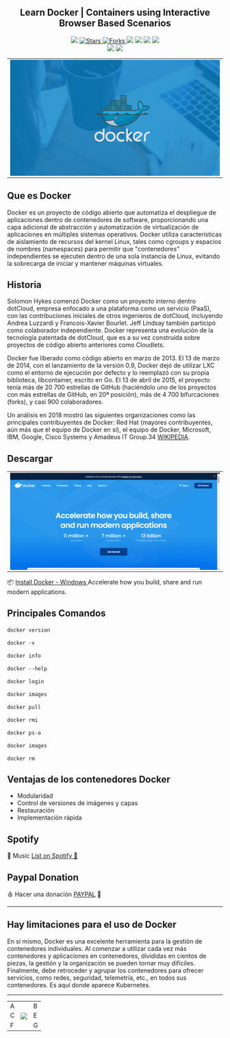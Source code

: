 <h2 align="center">  Learn Docker | Containers using Interactive Browser Based Scenarios </h2>

<p align="center">
  
   </a>
    <img src="https://img.shields.io/github/languages/top/BrianMarquez3/Docker-Course?color=blue">
  </a>
  <a href="https://github.com/BrianMarquez3/Docker-Course/stargazers">
    <img src="https://img.shields.io/github/stars/BrianMarquez3/Docker-Course.svg?style=flat" alt="Stars">
  </a>
  <a href="https://github.com/BrianMarquez3/Docker-Course/network">
    <img src="https://img.shields.io/github/forks/BrianMarquez3/Docker-Course.svg?style=flat" alt="Forks">
  </a>
    <img src="https://img.shields.io/github/v/tag/BrianMarquez3/Docker-Course?color=gren&label=Version&logo=docker">
  </a>
  
  </a>
    <img src="https://img.shields.io/github/languages/code-size/BrianMarquez3/Docker-Course">
  </a>
  
  </a>
    <img src="https://img.shields.io/github/downloads/BrianMarquez3/Docker-Course/total?color=blue">
  </a>
  
   </a>
   <a href="https://github.com/BrianMarquez3/Docker-Course/network">
    <img src="https://img.shields.io/badge/Plataform-Windows-blue">
  </a><br>
 
  <img src="https://img.shields.io/github/last-commit/BrianMarquez3/Docker-Course?color=darkblue&style=for-the-badge">
  <img src="https://img.shields.io/github/languages/count/BrianMarquez3/Docker-Course?style=for-the-badge">
</P>

<table align="center" >
  <tr>
    <td align="center" style="padding=0;width=50%;">
      <img align="center" style="padding=0;" src="./images/docker2.png" />
    </td>
  </tr>
</table>


## Que es Docker

Docker es un proyecto de código abierto que automatiza el despliegue de aplicaciones dentro de contenedores de software, proporcionando una capa adicional de abstracción y automatización de virtualización de aplicaciones en múltiples sistemas operativos. Docker utiliza características de aislamiento de recursos del kernel Linux, tales como cgroups y espacios de nombres (namespaces) para permitir que "contenedores" independientes se ejecuten dentro de una sola instancia de Linux, evitando la sobrecarga de iniciar y mantener máquinas virtuales.


## Historia 

Solomon Hykes comenzó Docker como un proyecto interno dentro dotCloud, empresa enfocado a una plataforma como un servicio (PaaS), con las contribuciones iniciales de otros ingenieros de dotCloud, incluyendo Andrea Luzzardi y Francois-Xavier Bourlet. Jeff Lindsay también participó como colaborador independiente. Docker representa una evolución de la tecnología patentada de dotCloud, que es a su vez construida sobre proyectos de código abierto anteriores como Cloudlets.

Docker fue liberado como código abierto en marzo de 2013. El 13 de marzo de 2014, con el lanzamiento de la versión 0.9, Docker dejó de utilizar LXC como el entorno de ejecución por defecto y lo reemplazó con su propia biblioteca, libcontainer, escrito en Go. El 13 de abril de 2015, el proyecto tenía más de 20 700 estrellas de GitHub (haciéndolo uno de los proyectos con más estrellas de GitHub, en 20ª posición), más de 4 700 bifurcaciones (forks), y casi 900 colaboradores.

Un análisis en 2018 mostró las siguientes organizaciones como las principales contribuyentes de Docker: Red Hat (mayores contribuyentes, aún más que el equipo de Docker en sí), el equipo de Docker, Microsoft, IBM, Google, Cisco Systems y Amadeus IT Group.34 [WIKIPEDIA](https://es.wikipedia.org/wiki/Docker_(software)).<br>

## Descargar

<table align="center" >
  <tr>
    <td align="center" style="padding=0;width=50%;">
      <img align="center" style="padding=0;" src="./images/DockerDescargar.png" />
    </td>
  </tr>
</table>

📦 [Install Docker - Windows ](https://www.docker.com/products/docker-desktop) Accelerate how you build, share and run modern applications.<br>

## Principales Comandos

```
docker version
```
```
docker -v
```
```
docker info
```
```
docker --help
```
```
docker login
```
```
docker images
```
```
docker pull
```
```
docker rmi
```
```
docker ps-a
```
```
docker images
```
```
docker rm
```

## Ventajas de los contenedores Docker

- Modularidad
- Control de versiones de imágenes y capas
- Restauración
- Implementación rápida

## Spotify 

🎵 Music [List on Spotify 🎤](https://open.spotify.com/playlist/1UMfu4axebdOMeM996K0xP?si=A-pW9orFSRegxZBWoMZp4w)

## Paypal Donation

🩸 Hacer una donación [PAYPAL](https://www.paypal.com/donate?hosted_button_id=98U3T62494H9Y) 🍵

---

## Hay limitaciones para el uso de Docker

En sí mismo, Docker es una excelente herramienta para la gestión de contenedores individuales. Al comenzar a utilizar cada vez más contenedores y aplicaciones en contenedores, divididas en cientos de piezas, la gestión y la organización se pueden tornar muy difíciles. Finalmente, debe retroceder y agrupar los contenedores para ofrecer servicios, como redes, seguridad, telemetría, etc., en todos sus contenedores. Es aquí donde aparece Kubernetes.

---

 <table align="center">
    <tr>
      <td colspan="3">A</td>
        <td>B</td>
      </tr>
      <tr>
        <td>C</td>
      <td colspan="2"><img align="center" style="padding=0;" src="./images/fractal.gif" /></td>
        <td>E</td>
      </tr>
      <tr>
      <td colspan="3">F</td>
        <td>G</td>
    </tr>
</table>







